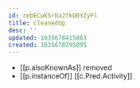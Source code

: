 ```yaml
---
id: rebECwk5rba2fkQ0YZyFl
title: cleanedUp
desc: ''
updated: 1635678415863
created: 1635678395095
---
```



- [[p.alsoKnownAs]] removed
- [[p.instanceOf]] [[c.Pred.Activity]]

